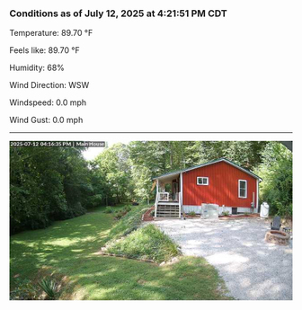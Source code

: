 ### Conditions as of July 12, 2025 at 4:21:51 PM CDT 

Temperature: 89.70 &deg;F

Feels like: 89.70 &deg;F

Humidity: 68%

Wind Direction: WSW

Windspeed: 0.0 mph

Wind Gust: 0.0 mph

---

<img src="./images/latest.jpeg"/>

